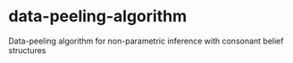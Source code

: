 # data-peeling-algorithm
Data-peeling algorithm for non-parametric inference with consonant belief structures
